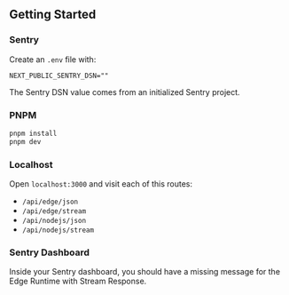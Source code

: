 ## Getting Started

### Sentry

Create an `.env` file with:

```
NEXT_PUBLIC_SENTRY_DSN=""
```

The Sentry DSN value comes from an initialized Sentry project.

### PNPM

```bash
pnpm install
pnpm dev
```

### Localhost

Open `localhost:3000` and visit each of this routes:

- `/api/edge/json`
- `/api/edge/stream`
- `/api/nodejs/json`
- `/api/nodejs/stream`

### Sentry Dashboard

Inside your Sentry dashboard, you should have a missing message for the Edge Runtime with Stream Response.
